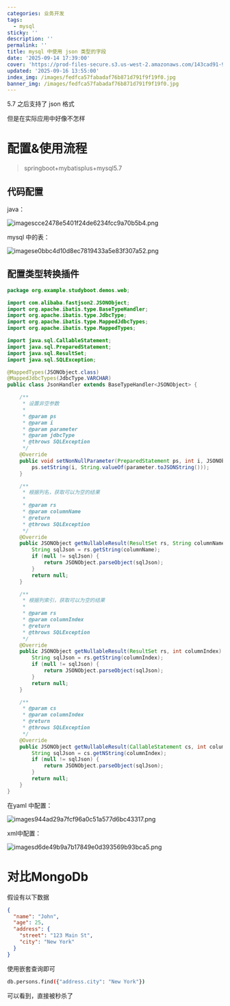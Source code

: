 ```yaml
---
categories: 业务开发
tags:
  - mysql
sticky: ''
description: ''
permalink: ''
title: mysql 中使用 json 类型的字段
date: '2025-09-14 17:39:00'
cover: 'https://prod-files-secure.s3.us-west-2.amazonaws.com/143cad91-961b-48b0-82dc-78fbb6eb5abe/deb71c7a-9910-435b-b686-00d0786e45d3/51711470_p0.jpg?X-Amz-Algorithm=AWS4-HMAC-SHA256&X-Amz-Content-Sha256=UNSIGNED-PAYLOAD&X-Amz-Credential=ASIAZI2LB4663H2IG4S2%2F20250920%2Fus-west-2%2Fs3%2Faws4_request&X-Amz-Date=20250920T030038Z&X-Amz-Expires=3600&X-Amz-Security-Token=IQoJb3JpZ2luX2VjEGsaCXVzLXdlc3QtMiJGMEQCICKaFNvoEbLvRN6Fq1PY32pYY6EAcZofdM5SPv2SjBJlAiBrwCb7qlbd0lUzwFWPjh2kfHufkBJz0wMWZVu6J6Jq%2BSqIBAjk%2F%2F%2F%2F%2F%2F%2F%2F%2F%2F8BEAAaDDYzNzQyMzE4MzgwNSIMbUfxnmnRUbMj3Xe4KtwD3BQPtRHAwNG8VvHiB4PiItbpvvU5iF0efsN5JqTo93tPjcGzC1TzJRG0yPOr6GxFO7To%2FlCbEoB62Ou49oDoHnl0sMi3ZQoVDyPbO5ikTS7cyceaon%2FvVWW6umnyNk0Jql7DSSOZMa%2BctG2bltMJypWvcaMSjov7k9L70uRaJti3%2BNCN8qShfRfBJ0Li4ivpUZUMHmdtOeg1B%2BKfDL2ym%2FNtNP4XkFtuSy8ybo4zk5vUHzocHl3Rgig5thbzF9b2l5Lp8m6x%2FL0RlanaoI9Xk0cCTy3MEibSBH3wdYeCiOWSlomtjloXc2k1B%2FkfPFArmlpAaVqrxp31ZPCK5o5%2BCmO9zavbmiU20R0lQyGRQox93%2BKust6x47Lfrws8Dd63EKtbLGjQtQYke7cRzLPIiCRvc6dBMPZ8yRin10QCiCwVSEfUZw5nDbyXt56QtjsmKvo38QOTYgOH9NGhU9BcWV0E%2FrMJ6WCwUbHlMewEIjFP24hDZ8EtSgTR%2F13q2hMO1PqkWNaCjJ%2BA%2Fr7VgrGnZcX6KRX7HEqvnKP5Ni3Xrx%2FdHGuIqGQuawpoU59p8zZQHH35ewp2ZxcImeBwXBpyH0%2Bszby0W%2FcCKZ8jRlP14f9zXadwI1bQZFKzlwwwwam4xgY6pgHqt%2BscZqaZs5OEY5leFWEWF7OPeIbif3YAsOiFX7D1VdaPnT4hkqe0gyF62t%2F9uLLRVg7OLrenxwV%2BbFKz1fnPA3lzo2I%2B7mfLiONIaQvj13xhfhtrBHUigZoP8XPAXf4oMRB7seQeA10XFC5xwd1hKXY6RRNgGt8h%2BkAS7RiMk8Jg3qXPARBo40RMSbxAUunEiRnJ9IBPfk%2BQQAj17P7Dq64t9BNp&X-Amz-Signature=27e1ceabd70b1d285dc9c0af2d531c079b261b346d87ec7ec8c834e30068c738&X-Amz-SignedHeaders=host&x-amz-checksum-mode=ENABLED&x-id=GetObject'
updated: '2025-09-16 13:55:00'
index_img: /images/fedfca57fabadaf76b871d791f9f19f0.jpg
banner_img: /images/fedfca57fabadaf76b871d791f9f19f0.jpg
---
```


5.7 之后支持了 json 格式


但是在实际应用中好像不怎样


# 配置&使用流程

> springboot+mybatisplus+mysql5.7

## 代码配置


java：


![imagescce2478e5401f24de6234fcc9a70b5b4.png](/images/476a1133e7aaa3e257f0f6fe9cb407b6.png)


mysql 中的表：


![imagese0bbc4d10d8ec7819433a5e83f307a52.png](/images/e2532123fe03eee4705d5db2c2ecc85d.png)


## 配置类型转换插件


```java
package org.example.studyboot.demos.web;

import com.alibaba.fastjson2.JSONObject;
import org.apache.ibatis.type.BaseTypeHandler;
import org.apache.ibatis.type.JdbcType;
import org.apache.ibatis.type.MappedJdbcTypes;
import org.apache.ibatis.type.MappedTypes;

import java.sql.CallableStatement;
import java.sql.PreparedStatement;
import java.sql.ResultSet;
import java.sql.SQLException;

@MappedTypes(JSONObject.class)
@MappedJdbcTypes(JdbcType.VARCHAR)
public class JsonHandler extends BaseTypeHandler<JSONObject> {

    /**
     * 设置非空参数
     *
     * @param ps
     * @param i
     * @param parameter
     * @param jdbcType
     * @throws SQLException
     */
    @Override
    public void setNonNullParameter(PreparedStatement ps, int i, JSONObject parameter, JdbcType jdbcType) throws SQLException {
        ps.setString(i, String.valueOf(parameter.toJSONString()));
    }

    /**
     * 根据列名，获取可以为空的结果
     *
     * @param rs
     * @param columnName
     * @return
     * @throws SQLException
     */
    @Override
    public JSONObject getNullableResult(ResultSet rs, String columnName) throws SQLException {
        String sqlJson = rs.getString(columnName);
        if (null != sqlJson) {
            return JSONObject.parseObject(sqlJson);
        }
        return null;
    }

    /**
     * 根据列索引，获取可以为空的结果
     *
     * @param rs
     * @param columnIndex
     * @return
     * @throws SQLException
     */
    @Override
    public JSONObject getNullableResult(ResultSet rs, int columnIndex) throws SQLException {
        String sqlJson = rs.getString(columnIndex);
        if (null != sqlJson) {
            return JSONObject.parseObject(sqlJson);
        }
        return null;
    }

    /**
     * @param cs
     * @param columnIndex
     * @return
     * @throws SQLException
     */
    @Override
    public JSONObject getNullableResult(CallableStatement cs, int columnIndex) throws SQLException {
        String sqlJson = cs.getNString(columnIndex);
        if (null != sqlJson) {
            return JSONObject.parseObject(sqlJson);
        }
        return null;
    }
}
```


在yaml 中配置：


![images944ad29a7fcf96a0c51a577d6bc43317.png](/images/4d25cc1863ee3e3fa6ae7e6d4c2a6cf7.png)


xml中配置：


![imagesd6de49b9a7b17849e0d393569b93bca5.png](/images/1067c14ea63fdd81764edc7b0b6e9828.png)


# 对比MongoDb


假设有以下数据


```json
{
  "name": "John",
  "age": 25,
  "address": {
    "street": "123 Main St",
    "city": "New York"
  }
}
```


使用嵌套查询即可


```bash
db.persons.find({"address.city": "New York"})
```


可以看到，直接被秒杀了


